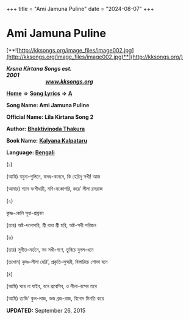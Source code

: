 +++
title = "Ami Jamuna Puline"
date = "2024-08-07"
+++

# Ami Jamuna Puline
[**![http://kksongs.org/image_files/image002.jpg](http://kksongs.org/image_files/image002.jpg)**](http://kksongs.org/)

**_Krsna Kirtana Songs est. 2001_**                                                                                                                                                 **_www.kksongs.org_**

**[Home](http://kksongs.org/)** **⇒** **[Song Lyrics](http://kksongs.org/lyrics.html)** **⇒** **[A](http://kksongs.org/songs/song_a.html)**

**Song Name: Ami Jamuna Puline**

**Official Name: Lila Kirtana Song 2**

**Author:** [**Bhaktivinoda Thakura**](http://kksongs.org/authors/list/bhaktivinoda.html)

**Book Name:** **[Kalyana Kalpataru](http://kksongs.org/authors/literature/kalyanakalpataru.html)**

**Language: [Bengali](http://kksongs.org/language/list/bengali.html)**

(১)

(আমি) যমুনা\-পুলিনে, কদম্ব\-কাননে, কি হেরিনু সখী! আজ

(আমার) শ্যাম বংশীধারী, মণি\-মঞ্চোপরি, করে’ লীলা রসরাজ

(২)

কৃষ্ণ\-কেলি সুধা\-প্রস্রবন

(তার) অষ্ট\-দলোপরি, শ্রী রাধা শ্রী হরি, অষ্ট\-সখী পরিজন

(৩)

(তার) সুগীত\-নর্ত্তনে, সব সখী\-গণে, তুষিচে যুগল\-ধনে

(তখোন) কৃষ্ণ\-লীলা হেরি’, প্রকৃতি\-সুন্দরী, বিস্তারিচে শোভা বনে

(৪)

(আমি) ঘরে না যাইব, বনে প্রবেশিব, ও লীলা\-রসের তরে

(আমি) ত্যজি’ কুল\-লাজ, ভজ ব্রজ\-রাজ, বিনোদ মিনতি করে

**UPDATED:** September 26, 2015